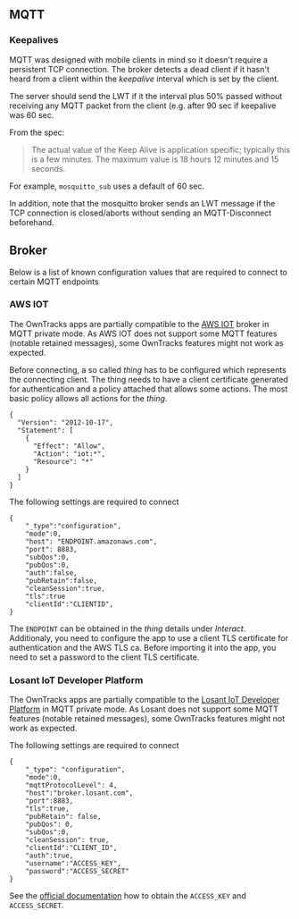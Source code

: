 ## MQTT

### Keepalives

MQTT was designed with mobile clients in mind so it doesn't require a persistent TCP connection. The broker detects a dead client if it hasn't heard from a client within the _keepalive_ interval which is set by the client.

The server should send the LWT if it the interval plus 50% passed without receiving any MQTT packet from the client (e.g. after 90 sec if keepalive was 60 sec.

From the spec:

> The actual value of the Keep Alive is application specific; typically this is
> a few minutes. The maximum value is 18 hours 12 minutes and 15 seconds.

For example, `mosquitto_sub` uses a default of 60 sec.

In addition, note that the mosquitto broker sends an LWT message if the TCP connection is closed/aborts without sending an MQTT-Disconnect beforehand.

## Broker 
Below is a list of known configuration values that are required to connect to certain MQTT endpoints 

### AWS IOT 
The OwnTracks apps are partially compatible to the [AWS IOT](https://aws.amazon.com/iot/) broker in MQTT private mode. 
As AWS IOT does not support some MQTT features (notable retained messages), some OwnTracks features might not work as expected. 

Before connecting, a so called _thing_ has to be configured which represents the connecting client. 
The thing needs to have a client certificate generated for authentication and a policy attached that allows some actions. 
The most basic policy allows all actions for the _thing_. 
```
{
  "Version": "2012-10-17",
  "Statement": [
    {
      "Effect": "Allow",
      "Action": "iot:*",
      "Resource": "*"
    }
  ]
}
```

The following settings are required to connect 
```
{
    "_type":"configuration", 
    "mode":0, 
    "host": "ENDPOINT.amazonaws.com",
    "port": 8883,
    "subQos":0,
    "pubQos":0, 
    "auth":false,
    "pubRetain":false, 
    "cleanSession":true, 
    "tls":true
    "clientId":"CLIENTID",
}
```
The `ENDPOINT` can be obtained in the _thing_ details under _Interact_.  
Additionaly, you need to configure the app to use a client TLS certificate for authentication and the AWS TLS ca.
Before importing it into the app, you need to set a password to the client TLS certificate. 

### Losant IoT Developer Platform 
The OwnTracks apps are partially compatible to the [Losant IoT Developer Platform](https://www.losant.com/) in MQTT private mode. 
As Losant does not support some MQTT features (notable retained messages), some OwnTracks features might not work as expected. 

The following settings are required to connect 
```
{
    "_type": "configuration",
    "mode":0,
    "mqttProtocolLevel": 4,
    "host":"broker.losant.com",
    "port":8883,
    "tls":true,
    "pubRetain": false,
    "pubQos": 0,
    "subQos":0,
    "cleanSession": true,
    "clientId":"CLIENT_ID",
    "auth":true,
    "username":"ACCESS_KEY",
    "password":"ACCESS_SECRET"
}
```

See the [official documentation](https://docs.losant.com/applications/access-keys/) how to obtain the `ACCESS_KEY` and `ACCESS_SECRET`. 
